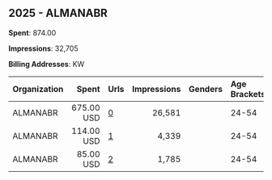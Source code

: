 ## 2025 - ALMANABR 
**Spent**: 874.00

**Impressions**: 32,705

**Billing Addresses**: KW

|Organization|Spent|Urls|Impressions|Genders|Age Brackets|Country Codes|
|:---|---:|:---|---:|:---|:---|:---|
|ALMANABR|675.00 USD|[0](https://www.snap.com/political-ads/asset/215364ae5169254d7ef1fb6f1d885b73b0d86764460ac8563483ae0ca58fe3fa?mediaType=mp4)|26,581||24-54|kuwait|
|ALMANABR|114.00 USD|[1](https://www.snap.com/political-ads/asset/1ea9e92ef8d13f7d020162c29e227440845769bc9a4821ca8c1e9c48474506cd?mediaType=mp4)|4,339||24-54|kuwait|
|ALMANABR|85.00 USD|[2](https://www.snap.com/political-ads/asset/4d26a649b5a287c539f83c8b739e7ad4e8d07888a7ae0db3b464b8d13c4173ce?mediaType=mp4)|1,785||24-54|kuwait|
